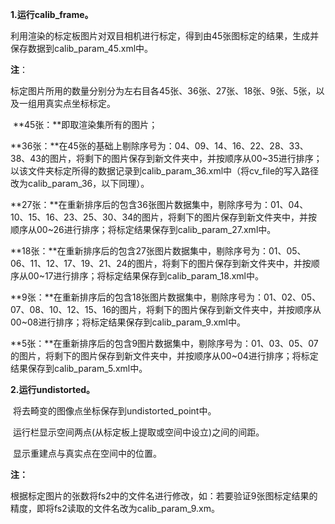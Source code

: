 **1.运行calib_frame。**

​		利用渲染的标定板图片对双目相机进行标定，得到由45张图标定的结果，生成并保存数据到calib_param_45.xml中。

**注**：

​	标定图片所用的数量分别分为左右目各45张、36张、27张、18张、9张、5张，以及一组用真实点坐标标定。

​	**45张：**即取渲染集所有的图片；

​	**36张：**在45张的基础上剔除序号为：04、09、14、16、22、28、33、38、43的图片，将剩下的图片保存到新文件夹中，并按顺序从00~35进行排序；以该文件夹标定所得的数据记录到calib_param_36.xml中（将cv_file的写入路径改为calib_param_36，以下同理）。

​	**27张：**在重新排序后的包含36张图片数据集中，剔除序号为：01、04、10、15、16、23、25、30、34的图片，将剩下的图片保存到新文件夹中，并按顺序从00~26进行排序；将标定结果保存到calib_param_27.xml中。

​	**18张：**在重新排序后的包含27张图片数据集中，剔除序号为：01、05、06、11、12、17、19、21、24的图片，将剩下的图片保存到新文件夹中，并按顺序从00~17进行排序；将标定结果保存到calib_param_18.xml中。

​	**9张：**在重新排序后的包含18张图片数据集中，剔除序号为：01、02、05、07、08、10、12、15、16的图片，将剩下的图片保存到新文件夹中，并按顺序从00~08进行排序；将标定结果保存到calib_param_9.xml中。

​	**5张：**在重新排序后的包含9图片数据集中，剔除序号为：01、03、05、07的图片，将剩下的图片保存到新文件夹中，并按顺序从00~04进行排序；将标定结果保存到calib_param_5.xml中。



**2.运行undistorted。**

​		将去畸变的图像点坐标保存到undistorted_point中。

​		运行栏显示空间两点(从标定板上提取或空间中设立)之间的间距。

​		显示重建点与真实点在空间中的位置。

**注：**

​	根据标定图片的张数将fs2中的文件名进行修改，如：若要验证9张图标定结果的精度，即将fs2读取的文件名改为calib_param_9.xm。
